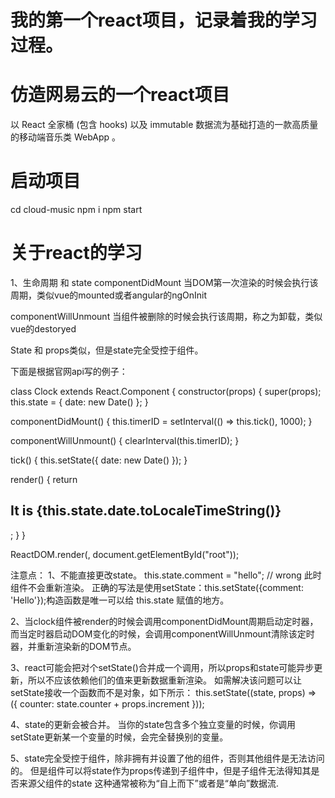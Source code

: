 # 我的第一个react项目，记录着我的学习过程。

# 仿造网易云的一个react项目

以 React 全家桶 (包含 hooks) 以及 immutable 数据流为基础打造的一款高质量的移动端音乐类 WebApp 。

# 启动项目

cd cloud-music
npm i
npm start

# 关于react的学习

1、生命周期 和 state
componentDidMount  当DOM第一次渲染的时候会执行该周期，类似vue的mounted或者angular的ngOnInit

componentWillUnmount 当组件被删除的时候会执行该周期，称之为卸载，类似vue的destoryed

State 和 props类似，但是state完全受控于组件。

下面是根据官网api写的例子：

class Clock extends React.Component {
  constructor(props) {
    super(props);
    this.state = { date: new Date() };
  }

  componentDidMount() {
    this.timerID = setInterval(() => this.tick(), 1000);
  }

  componentWillUnmount() {
    clearInterval(this.timerID);
  }

  tick() {
    this.setState({
      date: new Date()
    });
  }

  render() {
    return <h2>It is {this.state.date.toLocaleTimeString()}</h2>;
  }
}

ReactDOM.render(<Clock />, document.getElementById("root"));

注意点：
1、不能直接更改state。
this.state.comment = "hello"; // wrong
此时组件不会重新渲染。
正确的写法是使用setState：this.setState({comment: 'Hello'});构造函数是唯一可以给 this.state 赋值的地方。

2、当clock组件被render的时候会调用componentDidMount周期启动定时器，而当定时器启动DOM变化的时候，会调用componentWillUnmount清除该定时器，并重新渲染新的DOM节点。

3、react可能会把对个setState()合并成一个调用，所以props和state可能异步更新，所以不应该依赖他们的值来更新数据重新渲染。
如需解决该问题可以让setState接收一个函数而不是对象，如下所示：
this.setState((state, props) => ({
  counter: state.counter + props.increment
}));

4、state的更新会被合并。
当你的state包含多个独立变量的时候，你调用setState更新某一个变量的时候，会完全替换别的变量。

5、state完全受控于组件，除非拥有并设置了他的组件，否则其他组件是无法访问的。
但是组件可以将state作为props传递到子组件中，但是子组件无法得知其是否来源父组件的state
这种通常被称为“自上而下”或者是“单向”数据流.